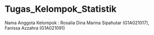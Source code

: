 # Tugas_Kelompok_Statistik
Nama Anggota Kelompok : Rosalia Dina Marina Sipahutar (G1A021017), Fanissa Azzahra (G1A021091)
